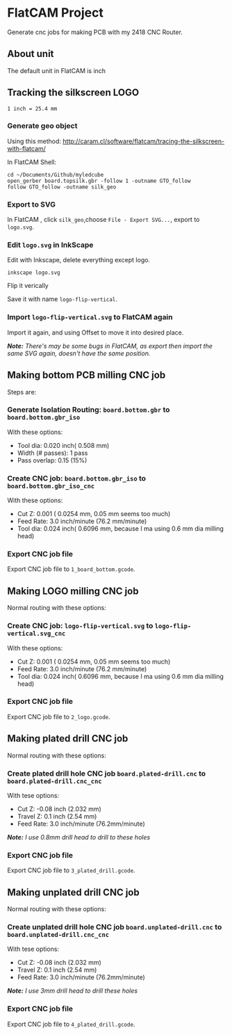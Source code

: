 # FlatCAM Project

Generate cnc jobs for making PCB with my 2418 CNC Router.

## About unit

The default unit in FlatCAM is inch

## Tracking the silkscreen LOGO

```
1 inch = 25.4 mm
```

### Generate geo object

Using this method: http://caram.cl/software/flatcam/tracing-the-silkscreen-with-flatcam/

In FlatCAM Shell:

```
cd ~/Documents/Github/myledcube
open_gerber board.topsilk.gbr -follow 1 -outname GTO_follow
follow GTO_follow -outname silk_geo
```

### Export to SVG

In FlatCAM , click `silk_geo`,choose `File - Export SVG...`, export to  `logo.svg`.

### Edit `logo.svg` in InkScape

Edit with Inkscape, delete everything except logo.

```
inkscape logo.svg
```

Flip it verically

Save it with name `logo-flip-vertical`.

### Import `logo-flip-vertical.svg` to FlatCAM again

Import it again, and using Offset to move it into desired place.

_**Note:** There's may be some bugs in FlatCAM, as export then import the same SVG again, doesn't have the same position._

## Making bottom PCB milling CNC job

Steps are:

### Generate Isolation Routing: `board.bottom.gbr` to `board.bottom.gbr_iso`

With these options:

* Tool dia: 0.020 inch( 0.508 mm)
* Width (# passes): 1 pass
* Pass overlap: 0.15 (15%)

### Create CNC job: `board.bottom.gbr_iso` to `board.bottom.gbr_iso_cnc`

With these options:

* Cut Z: 0.001 ( 0.0254 mm, 0.05 mm seems too much)
* Feed Rate: 3.0 inch/minute (76.2 mm/minute)
* Tool dia: 0.024 inch( 0.6096 mm, because I ma using 0.6 mm dia milling head)

### Export CNC job file

Export CNC job file to `1_board_bottom.gcode`.

## Making LOGO milling CNC job

Normal routing with these options:

### Create CNC job: `logo-flip-vertical.svg` to `logo-flip-vertical.svg_cnc`

With these options:

* Cut Z: 0.001 ( 0.0254 mm, 0.05 mm seems too much)
* Feed Rate: 3.0 inch/minute (76.2 mm/minute)
* Tool dia: 0.024 inch( 0.6096 mm, because I ma using 0.6 mm dia milling head)

### Export CNC job file

Export CNC job file to `2_logo.gcode`.

## Making plated drill CNC job

Normal routing with these options:

### Create plated drill hole CNC job `board.plated-drill.cnc` to `board.plated-drill.cnc_cnc`

With tese options:

* Cut Z: -0.08 inch (2.032 mm)
* Travel Z: 0.1 inch (2.54 mm)
* Feed Rate: 3.0 inch/minute (76.2mm/minute)

_**Note:** I use 0.8mm drill head to drill to these holes_

### Export CNC job file

Export CNC job file to `3_plated_drill.gcode`.

## Making unplated drill CNC job

Normal routing with these options:

### Create unplated drill hole CNC job `board.unplated-drill.cnc` to `board.unplated-drill.cnc_cnc`

With tese options:

* Cut Z: -0.08 inch (2.032 mm)
* Travel Z: 0.1 inch (2.54 mm)
* Feed Rate: 3.0 inch/minute (76.2mm/minute)

_**Note:** I use 3mm drill head to drill these holes_

### Export CNC job file

Export CNC job file to `4_plated_drill.gcode`.

